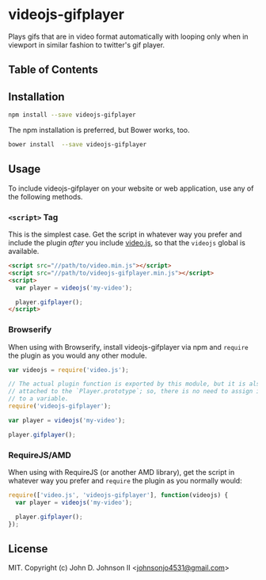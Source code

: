 # videojs-gifplayer

Plays gifs that are in video format automatically with looping only when in viewport in similar fashion to twitter&#39;s gif player.

## Table of Contents

<!-- START doctoc -->
<!-- END doctoc -->
## Installation

```sh
npm install --save videojs-gifplayer
```

The npm installation is preferred, but Bower works, too.

```sh
bower install  --save videojs-gifplayer
```

## Usage

To include videojs-gifplayer on your website or web application, use any of the following methods.

### `<script>` Tag

This is the simplest case. Get the script in whatever way you prefer and include the plugin _after_ you include [video.js][videojs], so that the `videojs` global is available.

```html
<script src="//path/to/video.min.js"></script>
<script src="//path/to/videojs-gifplayer.min.js"></script>
<script>
  var player = videojs('my-video');

  player.gifplayer();
</script>
```

### Browserify

When using with Browserify, install videojs-gifplayer via npm and `require` the plugin as you would any other module.

```js
var videojs = require('video.js');

// The actual plugin function is exported by this module, but it is also
// attached to the `Player.prototype`; so, there is no need to assign it
// to a variable.
require('videojs-gifplayer');

var player = videojs('my-video');

player.gifplayer();
```

### RequireJS/AMD

When using with RequireJS (or another AMD library), get the script in whatever way you prefer and `require` the plugin as you normally would:

```js
require(['video.js', 'videojs-gifplayer'], function(videojs) {
  var player = videojs('my-video');

  player.gifplayer();
});
```

## License

MIT. Copyright (c) John D. Johnson II &lt;johnsonjo4531@gmail.com&gt;


[videojs]: http://videojs.com/
